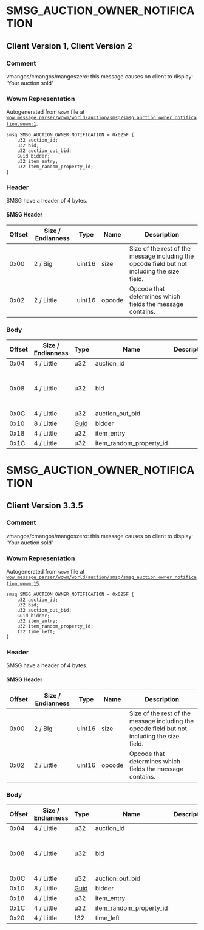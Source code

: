 # SMSG_AUCTION_OWNER_NOTIFICATION

## Client Version 1, Client Version 2

### Comment

vmangos/cmangos/mangoszero: this message causes on client to display: 'Your auction sold'

### Wowm Representation

Autogenerated from `wowm` file at [`wow_message_parser/wowm/world/auction/smsg/smsg_auction_owner_notification.wowm:1`](https://github.com/gtker/wow_messages/tree/main/wow_message_parser/wowm/world/auction/smsg/smsg_auction_owner_notification.wowm#L1).
```rust,ignore
smsg SMSG_AUCTION_OWNER_NOTIFICATION = 0x025F {
    u32 auction_id;
    u32 bid;
    u32 auction_out_bid;
    Guid bidder;
    u32 item_entry;
    u32 item_random_property_id;
}
```
### Header

SMSG have a header of 4 bytes.

#### SMSG Header

| Offset | Size / Endianness | Type   | Name   | Description |
| ------ | ----------------- | ------ | ------ | ----------- |
| 0x00   | 2 / Big           | uint16 | size   | Size of the rest of the message including the opcode field but not including the size field.|
| 0x02   | 2 / Little        | uint16 | opcode | Opcode that determines which fields the message contains.|

### Body

| Offset | Size / Endianness | Type | Name | Description | Comment |
| ------ | ----------------- | ---- | ---- | ----------- | ------- |
| 0x04 | 4 / Little | u32 | auction_id |  |  |
| 0x08 | 4 / Little | u32 | bid |  | vmangos/cmangos/mangoszero: if 0, client shows ERR_AUCTION_EXPIRED_S, else ERR_AUCTION_SOLD_S (works only when guid==0) |
| 0x0C | 4 / Little | u32 | auction_out_bid |  |  |
| 0x10 | 8 / Little | [Guid](../spec/packed-guid.md) | bidder |  |  |
| 0x18 | 4 / Little | u32 | item_entry |  |  |
| 0x1C | 4 / Little | u32 | item_random_property_id |  |  |

# SMSG_AUCTION_OWNER_NOTIFICATION

## Client Version 3.3.5

### Comment

vmangos/cmangos/mangoszero: this message causes on client to display: 'Your auction sold'

### Wowm Representation

Autogenerated from `wowm` file at [`wow_message_parser/wowm/world/auction/smsg/smsg_auction_owner_notification.wowm:15`](https://github.com/gtker/wow_messages/tree/main/wow_message_parser/wowm/world/auction/smsg/smsg_auction_owner_notification.wowm#L15).
```rust,ignore
smsg SMSG_AUCTION_OWNER_NOTIFICATION = 0x025F {
    u32 auction_id;
    u32 bid;
    u32 auction_out_bid;
    Guid bidder;
    u32 item_entry;
    u32 item_random_property_id;
    f32 time_left;
}
```
### Header

SMSG have a header of 4 bytes.

#### SMSG Header

| Offset | Size / Endianness | Type   | Name   | Description |
| ------ | ----------------- | ------ | ------ | ----------- |
| 0x00   | 2 / Big           | uint16 | size   | Size of the rest of the message including the opcode field but not including the size field.|
| 0x02   | 2 / Little        | uint16 | opcode | Opcode that determines which fields the message contains.|

### Body

| Offset | Size / Endianness | Type | Name | Description | Comment |
| ------ | ----------------- | ---- | ---- | ----------- | ------- |
| 0x04 | 4 / Little | u32 | auction_id |  |  |
| 0x08 | 4 / Little | u32 | bid |  | vmangos/cmangos/mangoszero: if 0, client shows ERR_AUCTION_EXPIRED_S, else ERR_AUCTION_SOLD_S (works only when guid==0) |
| 0x0C | 4 / Little | u32 | auction_out_bid |  |  |
| 0x10 | 8 / Little | [Guid](../spec/packed-guid.md) | bidder |  |  |
| 0x18 | 4 / Little | u32 | item_entry |  |  |
| 0x1C | 4 / Little | u32 | item_random_property_id |  |  |
| 0x20 | 4 / Little | f32 | time_left |  |  |


